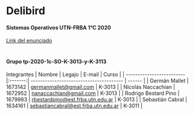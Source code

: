 # Delibird
#### Sistemas Operativos UTN-FRBA 1°C 2020
[Link del enunciado](https://docs.google.com/document/d/1be91Gn93O2Vp8frZoV1i5CmtOG0scE1PS8dMHsCP314/)
#
#### Grupo tp-2020-1c-SO-K-3013-y-K-3113
Integrantes
| Nombre                    | Legajo  | E-mail                                  | Curso  |
| ------------------------- |:-------:| --------------------------------------- | ------ |
| Germán Mallet             | 1673142 | germanmallet@gmail.com                  | K-3013 |
| Nicolás Naccachian        | 1672952 | nanaccachian@gmail.com                  | K-3013 |
| Rodrigo Bestard Pino      | 1679983 | rbestardpino@est.frba.utn.edu.ar        | K-3013 |
| Sebastián Cabral          | 1634161 | sebastiancabral@est.frba.utn.edu.ar     | K-3011 |

